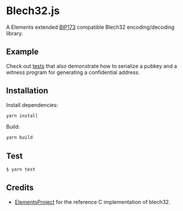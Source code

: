 # Blech32.js

A Elements extended [BIP173](https://github.com/bitcoin/bips/blob/master/bip-0173.mediawiki) compatible Blech32 encoding/decoding library.

## Example

Check out [tests](./test/blech32Address.test.ts) that also demonstrate how to serialize a pubkey and a witness program for generating a confidential address.

## Installation

Install dependencies:

```sh
yarn install
```

Build:

```sh
yarn build
```

## Test

```sh
$ yarn test
```

## Credits

- [ElementsProject](https://github.com/ElementsProject/libwally-core/blob/master/src/blech32.c) for the reference C implementation of blech32.
